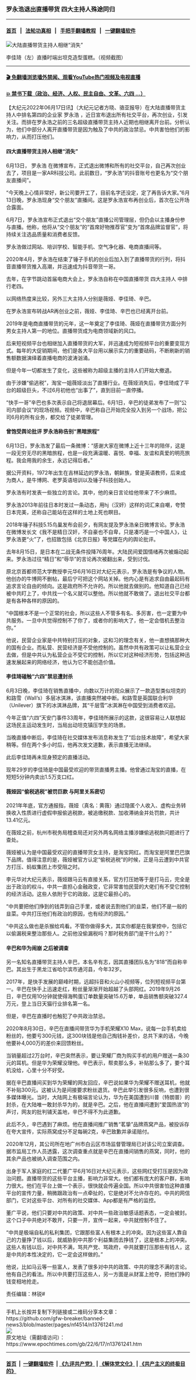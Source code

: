 ### 罗永浩退出直播带货 四大主持人殊途同归
------------------------

#### [首页](https://github.com/gfw-breaker/banned-news3/blob/master/README.md) &nbsp;&nbsp;|&nbsp;&nbsp; [法轮功真相](https://github.com/begood0513/basic/blob/master/README.md)  &nbsp;&nbsp;|&nbsp;&nbsp; [手把手翻墙教程](https://github.com/gfw-breaker/guides/wiki)  &nbsp;&nbsp;|&nbsp;&nbsp; [一键翻墙软件](https://github.com/gfw-breaker/nogfw/blob/master/README.md)  



<div><img alt="大陆直播带货主持人相继“消失”" class="attachment-djy_600_400 size-djy_600_400 wp-post-image" src="https://i.epochtimes.com/assets/uploads/2022/06/id13752627-f00814dffaa2d230ac2355e923db8f4c-600x400.png"/>
<div class="caption">
 <p>
  李佳琦（左）直播时端出坦克造型蛋糕。（视频截图）
 </p>
</div></div><hr/>

#### [ 🎬  免翻墙浏览墙外禁闻、观看YouTube热门视频及电视直播](https://github.com/gfw-breaker/HelloWorld)

#### [ 💥  禁书下载（政治、经济、人权、民主自由、文革、六四 ...）](https://github.com/gfw-breaker/books/blob/master/README.md)

<div><p>
 【大纪元2022年06月17日讯】（大纪元记者方晓、骆亚报导）在大陆直播带货主持人中排名第四的企业家
 <ok href="https://www.epochtimes.com/gb/tag/%E7%BD%97%E6%B0%B8%E6%B5%A9.html">
  罗永浩
 </ok>
 ，近日宣布退出所有社交平台，再次创业，引发关注。而排在罗永浩之前的三名超级直播带货主持人近期也相继离开台前。分析认为，他们中部分人离开直播带货是因为触及了中共的政治禁忌。中共害怕他们的影响力，从而打压他们。
</p>
<h4>
 四大直播带货主持人相继“消失”
</h4>
<p>
 6月13日，
 <ok href="https://www.epochtimes.com/gb/tag/%E7%BD%97%E6%B0%B8%E6%B5%A9.html">
  罗永浩
 </ok>
 在微博宣布，正式退出微博和所有的社交平台，自己再次创业去了，项目是一家AR科技公司。此前数日，“罗永浩”的抖音账号也更名为“交个朋友直播间”。
</p>
<p>
 “今天晚上心情非常好，新公司要开工了，目前名字还没定，定了再告诉大家。”6月13日晚，罗永浩现身“交个朋友”直播间。这是罗永浩宣布再创业后，首次在公开场合露面。
</p>
<p>
 6月7日，罗永浩宣布正式退出“交个朋友”直播公司管理层，但仍会以主播身份参与直播。他称，他将从“交个朋友”的“首席好物推荐官”变为“首席品牌监督官”，将持续关注选品质量和消费者反馈。
</p>
<p>
 罗永浩做过网站、培训学校、智能手机、空气净化器、电商直播间等。
</p>
<p>
 2020年4月，罗永浩在结束了锤子手机的创业后加入到了直播带货的行列，将抖音直播带货推入高潮，并迅速成为抖音带货一哥。
</p>
<p>
 去年，在字节跳动首届电商大会上，罗永浩自称在中国直播带货
 <ok href="https://www.epochtimes.com/gb/tag/%E5%9B%9B%E5%A4%A7%E4%B8%BB%E6%8C%81%E4%BA%BA.html">
  四大主持人
 </ok>
 中排行老四。
</p>
<p>
 以网络热度来比较，另外三大主持人分别是薇娅、李佳琦、辛巴。
</p>
<p>
 在罗永浩宣布转战AR再创业之前，薇娅、李佳琦、辛巴也已经离开台前。
</p>
<p>
 2019年是电商直播带货的元年，这一年奠定了李佳琦、薇娅在直播带货方面分列男女主持人第一的地位。直播带货成为电商领域新的风口。
</p>
<p>
 后来短视频平台也相继加入直播带货的大军，并迅速成为短视频平台的重要变现方式。每年的大促销期间，他们是各大平台用以展示实力的重要砝码，不断刷新的销售额数据演绎着直播电商的波涛汹涌。
</p>
<p>
 但是今年一切都发生了变化，这些被称为超级主播的主持人们开始大撤退。
</p>
<p>
 由于涉嫌“偷逃税”，淘宝一姐薇娅淡出了直播行业。在薇娅消失后，李佳琦成了平台的超级巨头，不过6月初他也“出事了”，直到目前一直停播。
</p>
<p>
 “快手一哥”辛巴也多次表示自己将退居幕后。6月1日，辛巴的徒弟发布了一则“公司内部会议”的现场视频。视频中，辛巴称自己开始完全投入到另一个战场，把公司6月的所有业务，都交给了徒弟管理。
</p>
<h4>
 曾饱受舆论批评 罗永浩称告别“黑暗旅程”
</h4>
<p>
 6月13日，罗永浩发了最后一条微博：“感谢大家在微博上近十三年的陪伴，这是一段无穷无尽的黑暗旅程，也是一段充满温暖、喜悦、幸福、友谊和真爱的明亮旅程。我会用我的余生，永远记得后者。”
</p>
<p>
 据公开资料，1972年出生在吉林延边的罗永浩，朝鲜族，曾是英语教师，后来成为商人，是牛博网、老罗英语培训以及锤子科技创始人。
</p>
<p>
 罗永浩有时发表一些独立的言论。其中，他的亲日言论给他带来了不少麻烦。
</p>
<p>
 罗永浩2013年前往日本时发过一条动态，用hj（汉奸）这样的词汇来自嘲，夸赞日本完美，还称自己能站在这样的土地上死也瞑目。
</p>
<p>
 2018年锤子科技5.15鸟巢发布会前夕，有网友提及罗永浩亲日微博言论。罗永浩在微博发长文《我不是精日汉奸，不自豪也不自卑，只是凑巧是一个中国人》，让罗永浩更“火”了，也招致包括《北京日报》等党媒在内的舆论批评。
</p>
<p>
 去年8月15日，是日本在二战无条件投降76周年。大陆民间爱国情绪再次被煽动起来。罗永浩过往“精日”和“辱华”的言论再次被翻出来，受到讨伐。
</p>
<p>
 原北京首都师范大学教授李元华6月16日对大纪元表示，罗永浩是有争议的人物。他创办的牛博网不删帖，最后宁可把这个网站关掉。他内心是有追求自由最起码有追求言论自由的倾向。这是政府所不允许的。所以他就去做别的。他知道自己已经被中共盯上了，中共找一个名义就可以整他。所以他就不敢做了。退出社交平台都是有各种各样的原因的。
</p>
<p>
 “中国根本不是一个正常的社会，所以这些人不管多有名、多厉害，也一定要为中共服务。一旦中共觉得控制不了你了，或者你的影响大了，他一定会借机去整治你。”
</p>
<p>
 他说，民营企业家是中共特别打压的对象，这和习的理念有关，他一直想搞那种大的国有企业。而私营、民营经济是不受他控制的。虽然中共有政策可以让私营企业去做，但是中共认为私营企业不受它的控制，所以它对这种经济形势，包括这种迅速发展起来的网络经济，他认为它不能创造价值。
</p>
<h4>
 李佳琦碰触“六四”禁忌遭封杀
</h4>
<p>
 6月3日晚，李佳琦在销售直播中，向数以万计的观众展示了一款造型类似坦克的和路雪（Wall’s）多层冰淇淋，该直播突然被中断。和路雪是英国联合利华（Unilever）旗下的冰淇淋品牌，其“千层雪”冰淇淋在中国受到消费者欢迎。
</p>
<p>
 今年正值“六四”天安门事件33周年，李佳琦所展示的这款，这很容易让人联想起这场民主运动发生时，当局出动坦克镇压学生的场景。
</p>
<p>
 当晚直播中断后，李佳琦在社交媒体发布消息称发生了“后台技术故障”，希望大家稍等。但在两个多小时后，他再次发文道歉，表示直播无法继续。
</p>
<p>
 此后李佳琦再未现身预定的直播活动。
</p>
<p>
 现年29岁的李佳琦是中国最受欢迎的带货直播男主播。他曾通过淘宝的直播，在短短5分钟内卖出1.5万支口红。
</p>
<h4>
 薇娅因“偷税逃税”被罚巨款 与阿里关系密切
</h4>
<p>
 2021年年底，官方通报指，薇娅（真名：黄薇）通过隐匿个人收入、虚构业务转换收入性质进行虚假申报偷逃税款，被追缴税款、加收滞纳金并处罚款，共计13.41亿元。
</p>
<p>
 在薇娅之前，杭州市税务局稽查局还对另外两名网络主播涉嫌偷逃税款问题进行了查处。
</p>
<p>
 薇娅被认为是中国最受欢迎的直播带货女主持，是淘宝网红。而淘宝是阿里巴巴旗下品牌。值得注意的是，薇娅被官方认定“偷税逃税”的时候，正是马云遭到中共官方打压、蚂蚁集团上市受阻之时。
</p>
<p>
 李元华对大纪元表示，薇娅跟马云有直接关系，官方打压她等于是打马云，完全是出于政治的权斗。中共一直担心金融政变，它非常害怕民营的大佬们有不受它控制的经济活动。这些人依附于它的政敌，这是它最担心的。
</p>
<p>
 “中共要把他们挣到的钱弄到自己手里，或者说去割他们的韭菜，他们不是一般的韭菜。中共打压他们有政治的原因，也有经济的原因。”
</p>
<p>
 “中共这么做也是杀猴给鸡看。不管你做得多大，其实你都是在我掌控中，包括它以偷漏税来整治那些人。之前他没偷漏税吗？那时税务部门是干什么的？”
</p>
<h4>
 辛巴和华为闹崩 之后被调查
</h4>
<p>
 另一名知名直播带货主持人辛巴，本名辛有志，因其直播团队名为“818”而自称辛巴。其出生于黑龙江省哈尔滨市通河县，今年32岁。
</p>
<p>
 2017年，是快手发展的巅峰时期，远超抖音和火山小视频等，位列短视频平台第一。辛巴在快手上迅速走红，粉丝量渐渐开始超越了头部网红。2019年9月26日，辛巴仅用10分钟就使得海鸭蛋订单数量突破15.6万单，单品销售额突破327.4万元，登上当日天猫行业排名第一名。
</p>
<p>
 但是，辛巴在直播时也触犯了中共政治禁忌。
</p>
<p>
 2020年8月30日，辛巴在直播间带货华为手机荣耀X10 Max，说每一台手机卖给粉丝的，他要亏300元钱，这300块钱是他自己掏钱补差价，总共下来的话，今晚他要补4,000万的差价来回馈粉丝。
</p>
<p>
 当销量超过2万台时，辛巴突然表示，要让荣耀厂商为购买手机的用户赠送一条30元的耳机。但是华为荣耀没理他。辛巴表示，帮卖那么多，补贴那么多了，要个耳机没给，心里十分不好受。
</p>
<p>
 据在辛巴直播间买到华为荣耀的网友回应，辛巴说如果华为荣耀不赠送耳机，他就不补贴300元。这被认为是间接要求粉丝退货。辛巴此举引发很多反响，也遭到很多媒体曝光。当时，大陆网上有极端言论认为，华为在美国遭到川普（特朗普）的封杀，在大陆唯一敢封杀华为的，就是辛巴。之后，他在直播间遭到“爱国热浪”的声讨，网友的批判铺天盖地，辛巴不得不为此道歉。
</p>
<p>
 此后不久，辛巴遇到了麻烦。他在直播间推广销售“茗挚”品牌燕窝产品，被投诉存在夸大宣传，实际燕窝成分不足每碗2克，辛巴致歉并承诺赔付。
</p>
<p>
 2020年12月，其公司所在地广州市白云区市场监督管理局已对该公司立案调查。据市监局工作人员透露，这次调查重点就是辛巴在直播间销售的燕窝，同时，他的其余产品也被纳入调查范围之内。
</p>
<p>
 出身于军人家庭的红二代董广平6月16日对大纪元表示，这些网红受打压是因为政治问题。直播带货的这些平台主播，影响力非常大。他们都有庞大的客户群，影响力很大。他们在平台上做一个表示，很快就会传遍全国。所以中共很害怕这种直播平台的宣传力量，稍微跟政治有一点牵扯的，它是绝对不允许存在的。中共的网信部门，它对这些平台、对所有的社交媒体、App都是有严格的监控。
</p>
<p>
 董广平说，他们只要对中共的政策、对中共一些政治敏感话题表态，一定会被封。这个口子中共绝对不敢开，只要一开，宣传一起来，中共就控制不住了。
</p>
<p>
 “中共是极端自私的私利集团，它跟那些富人有根本上的冲突。因为这些富人靠自己的力量挣了钱以后，就威胁到中共那个利益集团去挣钱了，这是根本上的冲突。这些人有钱以后，对中共不满，骂共产党、骂政府，中共就要打压那些有钱人，这是中共的本性决定的，它一定会这样做的。”
</p>
<p>
 他说，比如马云等一些富人，发表了很多对中共的政策、中共的理念不满的言论。他有自己的看法。所以中共要打压这些人，另一方面是从财富上抢夺，把他们挣的钱变相地抢走。
</p>
<p>
 责任编辑：林锐#
</p>
</div>
<hr/>
手机上长按并复制下列链接或二维码分享本文章：<br/>
https://github.com/gfw-breaker/banned-news3/blob/master/pages/nf4514/n13761241.md <br/>
<a href='https://github.com/gfw-breaker/banned-news3/blob/master/pages/nf4514/n13761241.md'><img src='https://github.com/gfw-breaker/banned-news3/blob/master/pages/nf4514/n13761241.md.png'/></a> <br/>
原文地址（需翻墙访问）：https://www.epochtimes.com/gb/22/6/17/n13761241.htm


------------------------
#### [首页](https://github.com/gfw-breaker/banned-news3/blob/master/README.md) &nbsp;|&nbsp; [一键翻墙软件](https://github.com/gfw-breaker/nogfw/blob/master/README.md) &nbsp;| [《九评共产党》](https://github.com/gfw-breaker/9ping.md/blob/master/README.md#九评之一评共产党是什么) | [《解体党文化》](https://github.com/gfw-breaker/jtdwh.md/blob/master/README.md) | [《共产主义的终极目的》](https://github.com/gfw-breaker/gczydzjmd.md/blob/master/README.md)


<img src='http://gfw-breaker.win/banned-news3/pages/nf4514/n13761241.md' width='0px' height='0px'/>